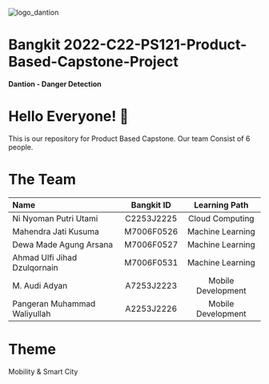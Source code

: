 ![logo_dantion](https://user-images.githubusercontent.com/103911439/172003339-19fab229-ba5a-46df-bb95-73601f26a0ac.svg)
# Bangkit 2022-C22-PS121-Product-Based-Capstone-Project
**Dantion - Danger Detection**

# Hello Everyone! 👋
This is our repository for Product Based Capstone.
Our team Consist of 6 people.

# The Team
<center>
  
**Name**|**Bangkit ID**|**Learning Path**
:-----|:-----:|:-----:
|Ni Nyoman Putri Utami |	C2253J2225	| Cloud Computing |
|Mahendra Jati Kusuma |	M7006F0526 |	Machine Learning |
|Dewa Made Agung Arsana |	M7006F0527 |	Machine Learning |
|Ahmad Ulfi Jihad Dzulqornain |	M7006F0531 |	Machine Learning |
|M. Audi Adyan |	A7253J2223 |	Mobile Development |
|Pangeran Muhammad Waliyullah |	A2253J2226 |	Mobile Development |

</center>
  
# Theme
Mobility & Smart City
